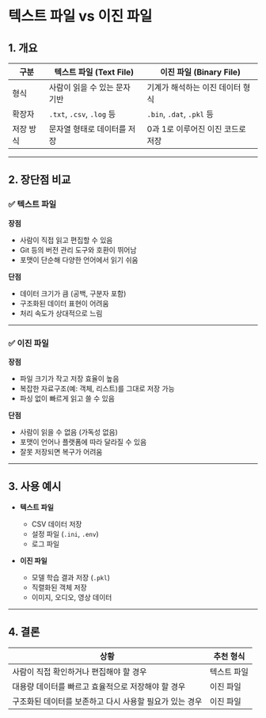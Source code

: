 # 텍스트 파일 vs 이진 파일

## 1. 개요

| 구분 | 텍스트 파일 (Text File) | 이진 파일 (Binary File) |
|------|--------------------------|---------------------------|
| 형식 | 사람이 읽을 수 있는 문자 기반 | 기계가 해석하는 이진 데이터 형식 |
| 확장자 | `.txt`, `.csv`, `.log` 등 | `.bin`, `.dat`, `.pkl` 등 |
| 저장 방식 | 문자열 형태로 데이터를 저장 | 0과 1로 이루어진 이진 코드로 저장 |

---

## 2. 장단점 비교

### ✅ 텍스트 파일

**장점**
- 사람이 직접 읽고 편집할 수 있음
- Git 등의 버전 관리 도구와 호환이 뛰어남
- 포맷이 단순해 다양한 언어에서 읽기 쉬움

**단점**
- 데이터 크기가 큼 (공백, 구분자 포함)
- 구조화된 데이터 표현이 어려움
- 처리 속도가 상대적으로 느림

---

### ✅ 이진 파일

**장점**
- 파일 크기가 작고 저장 효율이 높음
- 복잡한 자료구조(예: 객체, 리스트)를 그대로 저장 가능
- 파싱 없이 빠르게 읽고 쓸 수 있음

**단점**
- 사람이 읽을 수 없음 (가독성 없음)
- 포맷이 언어나 플랫폼에 따라 달라질 수 있음
- 잘못 저장되면 복구가 어려움

---

## 3. 사용 예시

- **텍스트 파일**
  - CSV 데이터 저장
  - 설정 파일 (`.ini`, `.env`)
  - 로그 파일

- **이진 파일**
  - 모델 학습 결과 저장 (`.pkl`)
  - 직렬화된 객체 저장
  - 이미지, 오디오, 영상 데이터

---

## 4. 결론

| 상황 | 추천 형식 |
|------|------------|
| 사람이 직접 확인하거나 편집해야 할 경우 | 텍스트 파일 |
| 대용량 데이터를 빠르고 효율적으로 저장해야 할 경우 | 이진 파일 |
| 구조화된 데이터를 보존하고 다시 사용할 필요가 있는 경우 | 이진 파일 |
